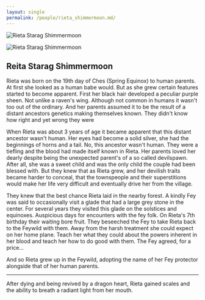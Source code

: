 ```yaml
---
layout: single
permalink: /people/rieta_shimmermoon.md/
---
```


![Rieta Starag Shimmermoon](https://sinalewis.github.io/DnD_session/assests/images/rieta.png)

![Rieta Starag Shimmermoon](https://sinalewis.github.io/DnD_session/assests/images/rieta_forge.png)

## Reita Starag Shimmermoon

Rieta was born on the 19th day of Ches (Spring Equinox) to human parents. At first she looked as a human babe would. But as she grew certain features started to become apparent. First her black hair developed a peculiar purple sheen. Not unlike a raven's wing. Although not common in humans it wasn't too out of the ordinary. And her parents assumed it to be the result of a distant ancestors genetics making themselves known. They didn't know how right and yet wrong they were

When Rieta was about 3 years of age it became apparent that this distant ancestor wasn't human. Her eyes had become a solid silver, she had the beginnings of horns and a tail. No, this ancestor wasn't human. They were a tiefling and the blood had made itself known in Rieta. Her parents loved her dearly despite being the unexpected parent's of a so called devilspawn. After all, she was a sweet child and was the only child the couple had been blessed with. But they knew that as Rieta grew, and her devilish traits became harder to conceal, that the townspeople and their superstitions would make her life very difficult and eventually drive her from the village.

They knew that the best chance Rieta laid in the nearby forest. A kindly Fey was said to occasionally visit a glade that had a large grey stone in the center. For several years they visited this glade on the solstices and equinoxes. Auspicious days for encounters with the fey folk. On Rieta's 7th birthday their waiting bore fruit. They beseeched the Fey to take Rieta back to the Feywild with them. Away from the harsh treatment she could expect on her home plane. Teach her what they could about the powers inherent in her blood and teach her how to do good with them. The Fey agreed, for a price...

And so Rieta grew up in the Feywild, adopting the name of her Fey protector alongside that of her human parents.

---

After dying and being revived by a dragon heart, Rieta gained scales and the ability to breath a radiant light from her mouth.

